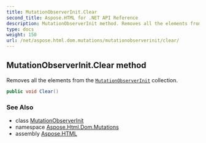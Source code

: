 ```yaml
---
title: MutationObserverInit.Clear
second_title: Aspose.HTML for .NET API Reference
description: MutationObserverInit method. Removes all the elements from the MutationObserverInit collection
type: docs
weight: 150
url: /net/aspose.html.dom.mutations/mutationobserverinit/clear/
---
```

## MutationObserverInit.Clear method

Removes all the elements from the [`MutationObserverInit`](../) collection.

```csharp
public void Clear()
```

### See Also

* class [MutationObserverInit](../)
* namespace [Aspose.Html.Dom.Mutations](../../mutationobserverinit/)
* assembly [Aspose.HTML](../../../)
